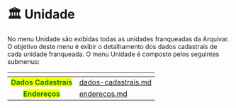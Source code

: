 # 🏛️ Unidade

No menu Unidade são exibidas todas as unidades franqueadas da Arquivar. O objetivo deste menu é exibir o detalhamento dos dados cadastrais de cada unidade franqueada. O menu Unidade é composto pelos seguintes submenus:&#x20;

<table data-card-size="large" data-view="cards"><thead><tr><th align="center"></th><th data-hidden data-card-target data-type="content-ref"></th></tr></thead><tbody><tr><td align="center"><mark style="color:green;"><strong>Dados Cadastrais</strong></mark></td><td><a href="dados-cadastrais.md">dados-cadastrais.md</a></td></tr><tr><td align="center"><mark style="color:green;"><strong>Endereços</strong></mark></td><td><a href="enderecos.md">enderecos.md</a></td></tr></tbody></table>
